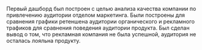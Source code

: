 Первый дашборд был построен с целью анализа качества компании по привлечению аудитории отделом маркетинга. Были построены для сравнения графики ретеншена аудитории органического и рекламного трафиков для сравнения поведения аудитории  продукта. Был сделан вывод о том, что рекламная компания не была успешной, аудитория не осталась лояльна продукту.
